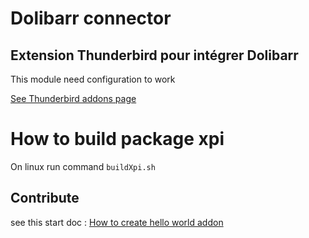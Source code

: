 # Dolibarr connector 

## Extension Thunderbird pour intégrer Dolibarr

This module need configuration to work 

[See Thunderbird addons page](https://addons.thunderbird.net/fr/thunderbird/addon/dolibarr-connector/)

# How to build package xpi
On linux run command `buildXpi.sh`

## Contribute
see this start doc : [How to create hello world addon](https://developer.thunderbird.net/add-ons/hello-world-add-on)
